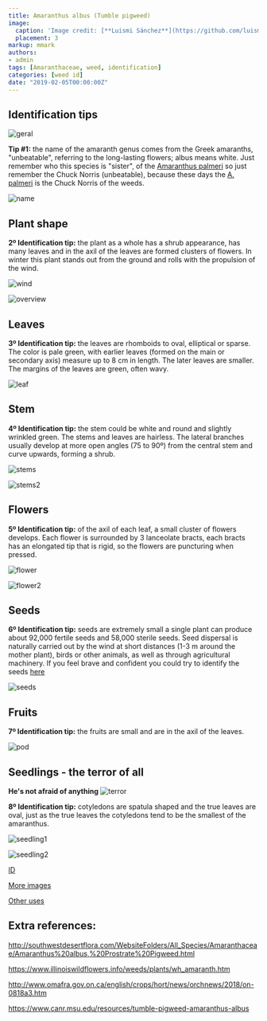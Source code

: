 ```yaml
---
title: Amaranthus albus (Tumble pigweed)
image:
  caption: 'Image credit: [**Luismi Sánchez**](https://github.com/luismisanchez/wp-unsplash-profile)'
  placement: 3
markup: mmark
authors:
- admin
tags: [Amaranthaceae, weed, identification]
categories: [weed id]
date: "2019-02-05T00:00:00Z"
---
```

## Identification tips

![geral](https://github.com/vitoranunciato/academic-kickstart/blob/master/content/pt/weeds/amaranthus%20albus/image/geral.jpg?raw=true)

**Tip #1:** the name of the amaranth genus  comes from the Greek amaranths, "unbeatable", referring to the long-lasting flowers; albus  means white. Just remember who this species is "sister",  of the [Amaranthus  palmeri](https://serialweedkiller.netlify.app/weeds/amaranthus-palmeri/) so just remember the  Chuck  Norris  (unbeatable), because these days the [A. palmeri](https://serialweedkiller.netlify.app/weeds/amaranthus-palmeri/) is the  Chuck  Norris of the weeds.

![name](https://github.com/vitoranunciato/academic-kickstart/blob/master/content/pt/weeds/amaranthus%20albus/image/name.jpg?raw=true)

## Plant shape

**2º Identification tip:** the plant as a whole has a shrub appearance, has many leaves and in the axil of the leaves are formed clusters of flowers. In winter this plant stands out from the ground and rolls with the propulsion of the wind.

![wind](https://media.giphy.com/media/CJN2cdXD51Q2c/giphy.gif)

![overview](https://github.com/vitoranunciato/academic-kickstart/blob/master/content/pt/weeds/amaranthus%20albus/image/overview.jpg?raw=true)

## Leaves

**3º Identification tip:** the leaves are rhomboids to oval, elliptical or sparse. The color is pale green, with earlier leaves (formed on the main or secondary axis) measure up to 8 cm in length. The later leaves are smaller. The margins of the leaves are green, often wavy.

![leaf](https://github.com/vitoranunciato/academic-kickstart/blob/master/content/pt/weeds/amaranthus%20albus/image/leaf.jpg?raw=true)

## Stem

**4º Identification tip:** the stem could be white and round and slightly wrinkled green. The stems and leaves are hairless. The lateral branches usually develop at more open angles (75 to 90º) from the central stem and curve upwards, forming a shrub.

![stems](https://github.com/vitoranunciato/academic-kickstart/blob/master/content/pt/weeds/amaranthus%20albus/image/stems.jpg?raw=true)

![stems2](https://github.com/vitoranunciato/academic-kickstart/blob/master/content/pt/weeds/amaranthus%20albus/image/stems1.jpg?raw=true)

## Flowers

**5º Identification tip:** of the axil of each leaf, a small cluster of flowers develops. Each flower is surrounded by 3 lanceolate bracts, each bracts has an elongated tip that is rigid, so the flowers are puncturing when pressed.

![flower](https://github.com/vitoranunciato/academic-kickstart/blob/master/content/pt/weeds/amaranthus%20albus/image/flower.jpg?raw=true)

![flower2](https://github.com/vitoranunciato/academic-kickstart/blob/master/content/pt/weeds/amaranthus%20albus/image/flower1.jpg?raw=true)

## Seeds

**6º Identification tip:** seeds are extremely small a single plant can produce about 92,000 fertile seeds and 58,000 sterile seeds. Seed dispersal is naturally carried out by the wind at short distances (1-3 m around the mother plant), birds or other animals, as well as through agricultural machinery. If you feel brave and confident you could try to identify the seeds [here](http://idtools.org/id/table_grape/weed-tool/key/GrapeSeedKey/Media/Html/fact_sheets/Ama-alb.html)

![seeds](https://github.com/vitoranunciato/academic-kickstart/blob/master/content/pt/weeds/amaranthus%20albus/image/seeds.jpg?raw=true)

## Fruits
**7º Identification tip:** the fruits are small and are in the axil of the leaves.

![pod](https://github.com/vitoranunciato/academic-kickstart/blob/master/content/pt/weeds/amaranthus%20albus/image/pod.jpg?raw=true)

## Seedlings - the terror of all

**He's not afraid of anything**
![terror](https://media.giphy.com/media/VDX3bYZTc4ROg/giphy.gif)

**8º Identification tip:** cotyledons  are  spatula shaped and the true leaves are oval, just as the true leaves the  cotyledons tend to be the smallest of the  amaranthus. 

![seedling1](https://github.com/vitoranunciato/academic-kickstart/blob/master/content/pt/weeds/amaranthus%20albus/image/seedling.jpg?raw=true)

![seedling2](https://github.com/vitoranunciato/academic-kickstart/blob/master/content/pt/weeds/amaranthus%20albus/image/seedling1.jpg?raw=true)

[ID](https://www.youtube.com/watch?v=BXTP97Lp6AI)

[More images](https://calphotos.berkeley.edu/cgi/img_query?where-lifeform=any&rel-taxon=contains&where-taxon=Amaranthus+albus&rel-namesoup=matchphrase&where-namesoup=&rel-location=matchphrase&where-location=&rel-county=eq&where-county=any&rel-state=eq&where-state=any&rel-country=eq&where-country=any&where-collectn=any&rel-photographer=contains&where-photographer=&rel-kwid=equals&where-kwid=&max_rows=24)

[Other uses](https://pfaf.org/user/Plant.aspx?LatinName=Amaranthus+albus)

## Extra references:
http://southwestdesertflora.com/WebsiteFolders/All_Species/Amaranthaceae/Amaranthus%20albus,%20Prostrate%20Pigweed.html

https://www.illinoiswildflowers.info/weeds/plants/wh_amaranth.htm

http://www.omafra.gov.on.ca/english/crops/hort/news/orchnews/2018/on-0818a3.htm

https://www.canr.msu.edu/resources/tumble-pigweed-amaranthus-albus
